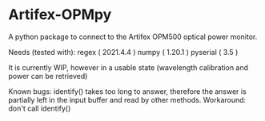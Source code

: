 # Artifex-OPMpy
A python package to connect to the Artifex OPM500 optical power monitor.

Needs (tested with):
regex                              ( 2021.4.4 )
numpy                              ( 1.20.1 )
pyserial                           ( 3.5 )

It is currently WIP, however in a usable state (wavelength calibration and power can be retrieved)

Known bugs: identify() takes too long to answer, therefore the answer is partially left in the input buffer and read by other methods.
	Workaround: don't call identify()